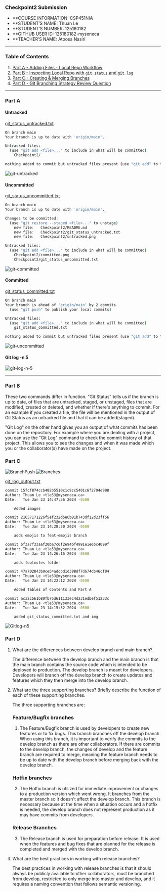 ### Checkpoint2 Submission

- **COURSE INFORMATION: CSP451NIA
- **STUDENT’S NAME: Thuan Le
- **STUDENT'S NUMBER: 125180182
- **GITHUB USER ID: 125180182-myseneca
- **TEACHER’S NAME: Atoosa Nasiri

----
### Table of Contents
1. [Part A - Adding Files - Local Repo Workflow](#Part-A)
2. [Part B - Inspecting Local Repo with `git status` and `git log`](#Part-B)
3. [Part C - Creating & Merging Branches](#Part-C)
4. [Part D - Git Branching Strategy Review Question](#Part-D)
----

### Part A

#### Untracked
[git_status_untracked.txt](git_status_untracked.txt)
```bash
On branch main
Your branch is up to date with 'origin/main'.

Untracked files:
  (use "git add <file>..." to include in what will be committed)
	Checkpoint2/

nothing added to commit but untracked files present (use "git add" to track)
```
![git-untracked](images/untracked.png)

#### Uncommitted
[git_status_uncommitted.txt](git_status_uncommitted.txt)
```bash
On branch main
Your branch is up to date with 'origin/main'.

Changes to be committed:
  (use "git restore --staged <file>..." to unstage)
	new file:   Checkpoint2/README.md
	new file:   Checkpoint2/git_status_untracked.txt
	new file:   Checkpoint2/untracked.png

Untracked files:
  (use "git add <file>..." to include in what will be committed)
	Checkpoint2/committed.png
	Checkpoint2/git_status_uncommitted.txt
```
![git-committed](images/uncommitted.png)

#### Committed
[git_status_committed.txt](git_status_committed.txt)
```bash
On branch main
Your branch is ahead of 'origin/main' by 2 commits.
  (use "git push" to publish your local commits)

Untracked files:
  (use "git add <file>..." to include in what will be committed)
	git_status_committed.txt

nothing added to commit but untracked files present (use "git add" to track)
```
![git-uncommitted](images/committed.png)


#### Git log -n 5
![git-log-n-5](images/git-log-n-5.png)

--------

### Part B

<p>These two commands differ in function. "Git Status" tells us if the branch is up to date, of files that are untracked, staged, or unstaged, files that are modified, created or deleted, and whether if there's anything to commit. For an example if you created a file, the file will be mentioned in the output of Git Status as an untracked file and that it can be added(staged).

"Git Log" on the other hand gives you an output of what commits has been done on the repository. For example where you are dealing with a project, you can use the "Git Log" command to check the commit history of that project. This allows you to see the changes and when it was made which you or the collaborator(s) have made on the project. </p>

### Part C

![BranchPush](images/branchpush.png)
![Branches](images/branches.png)

[git_log_output.txt](git_log_output.txt)
```bash
commit 15fcf874ccb482b5510c1c9cc5401c6f2704e908
Author: Thuan Le <tle53@myseneca.ca>
Date:   Tue Jan 23 14:47:36 2024 -0500

    Added images

commit 21657171226f5ef232d5e6b81b743df12d23ff56
Author: Thuan Le <tle53@myseneca.ca>
Date:   Tue Jan 23 14:28:50 2024 -0500

    adds emojis to feat-emojis branch

commit bf3a7f33aaf20ba7c6f2e94bf4991e1e6bc4099f
Author: Thuan Le <tle53@myseneca.ca>
Date:   Tue Jan 23 14:26:15 2024 -0500

    adds footnotes folder

commit 47a702843b9ce54adcbd1d388df7d674db46cf04
Author: Thuan Le <tle53@myseneca.ca>
Date:   Tue Jan 23 14:22:12 2024 -0500

    Added Tables of Contents and Part A

commit aca2c561b80fb76d611133ec4d231edbef51233c
Author: Thuan Le <tle53@myseneca.ca>
Date:   Tue Jan 23 14:15:32 2024 -0500

    added git_status_committed.txt and img
```
![Gitlog-n5](images/gitlog-n.png)

### Part D

1. What are the differences between develop branch and main branch?

    <p> The difference between the develop branch and the main branch is that the main branch contains the source code which is intended to be deployed to production. The develop branch is meant for developers. Developers will branch off the develop branch to create updates and features which they then merge into the develop branch.</p>

2. What are the three supporting branches? Briefly describe the function of each of these supporting branches.

    <p> The three supporting branches are:</p>

    ### Feature/Bugfix branches 
     1. The Feature/Bugfix branch is used by developers to create new features or to fix bugs. This branch branches off the develop branch. When using this branch, it is important to verify the commits to the develop branch as there are other collaborators. If there are commits to the develop branch, the changes of develop and the feature branch are required to merge, meaning the feature branch needs to be up to date with the develop branch before merging back with the develop branch.

    ### Hotfix branches
     2. The Hotfix branch is utilized for immediate improvement or changes to a production version which went wrong. It branches from the master branch so it doesn't affect the develop branch. This branch is necessary because at the time when a situation occurs and a hotfix is needed, the develop branch does not represent production as it may have commits from developers.

    ### Release Branches   
     3. The Release branch is used for preparation before release. It is used when the features and bug fixes that are planned for the release is completed and merged with the develop branch.
     
     
3. What are the best practices in working with release branches?

    <p>The best practices in working with release branches is that it should always be publicly available to other collaborators, must be branched from develop, restricted to only merge into master and develop, and it requires a naming convention that follows semantic versioning.</p>

